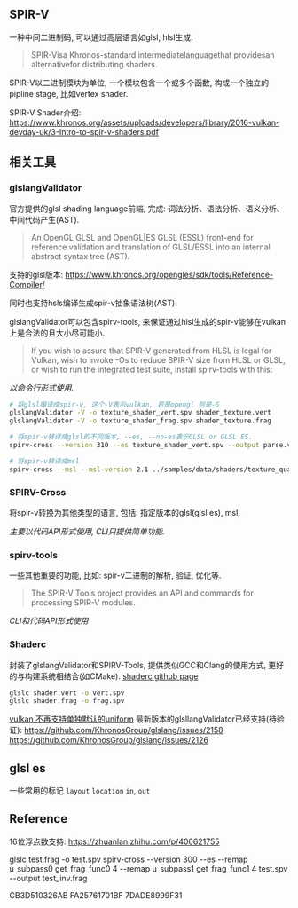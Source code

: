 ## SPIR-V
一种中间二进制码, 可以通过高层语言如glsl, hlsl生成.
> SPIR-Visa Khronos-standard intermediatelanguagethat providesan alternativefor distributing shaders.

SPIR-V以二进制模块为单位, 一个模块包含一个或多个函数, 构成一个独立的pipline stage, 比如vertex shader.

SPIR-V Shader介绍: https://www.khronos.org/assets/uploads/developers/library/2016-vulkan-devday-uk/3-Intro-to-spir-v-shaders.pdf

## 相关工具

### glslangValidator
官方提供的glsl shading language前端, 完成: 词法分析、语法分析、语义分析、中间代码产生(AST).
> An OpenGL GLSL and OpenGL|ES GLSL (ESSL) front-end for reference validation and translation of GLSL/ESSL into an internal abstract syntax tree (AST).

支持的glsl版本: https://www.khronos.org/opengles/sdk/tools/Reference-Compiler/

同时也支持hsls编译生成spir-v抽象语法树(AST).

glslangValidator可以包含spirv-tools, 来保证通过hlsl生成的spir-v能够在vulkan上是合法的且大小尽可能小.
> If you wish to assure that SPIR-V generated from HLSL is legal for Vulkan, wish to invoke -Os to reduce SPIR-V size from HLSL or GLSL, or wish to run the integrated test suite, install spirv-tools with this:

*以命令行形式使用.*

```bash
# 将glsl编译成spir-v, 这个-V表示vulkan, 若是opengl 则是-G
glslangValidator -V -o texture_shader_vert.spv shader_texture.vert
glslangValidator -V -o texture_shader_frag.spv shader_texture.frag

# 将spir-v转译成glsl的不同版本, --es, --no-es表示GLSL or GLSL ES.
spirv-cross --version 310 --es texture_shader_vert.spv --output parse.vert

# 将spir-v转译成msl
spirv-cross --msl --msl-version 2.1 ../samples/data/shaders/texture_quad.spv --output ../samples/data/shaders/texture_quad.msl
```

### SPIRV-Cross
将spir-v转换为其他类型的语言, 包括: 指定版本的glsl(glsl es), msl, 

*主要以代码API形式使用, CLI只提供简单功能.*

### spirv-tools
一些其他重要的功能, 比如: spir-v二进制的解析, 验证, 优化等.
>The SPIR-V Tools project provides an API and commands for processing SPIR-V modules.

*CLI和代码API形式使用*

### Shaderc
封装了glslangValidator和SPIRV-Tools, 提供类似GCC和Clang的使用方式, 更好的与构建系统相结合(如CMake).
[shaderc github page](https://github.com/google/shaderc)

```bash
glslc shader.vert -o vert.spv
glslc shader.frag -o frag.spv
```

[vulkan 不再支持单独默认的uniform](https://github.com/KhronosGroup/GLSL/blob/master/extensions/khr/GL_KHR_vulkan_glsl.txt)
最新版本的glsllangValidator已经支持(待验证):
https://github.com/KhronosGroup/glslang/issues/2158
https://github.com/KhronosGroup/glslang/issues/2126

## glsl es
一些常用的标记
`layout`
`location`
`in`, `out`

## Reference

16位浮点数支持: https://zhuanlan.zhihu.com/p/406621755

glslc test.frag -o test.spv
spirv-cross --version 300 --es --remap u_subpass0 get_frag_func0 4 --remap u_subpass1 get_frag_func1 4 test.spv --output test_inv.frag

CB3D510326AB
FA25761701BF
7DADE8999F31